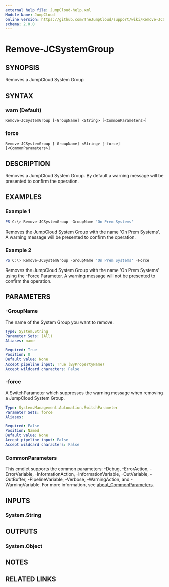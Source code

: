 ```yaml
---
external help file: JumpCloud-help.xml
Module Name: JumpCloud
online version: https://github.com/TheJumpCloud/support/wiki/Remove-JCSystemGroup
schema: 2.0.0
---
```


# Remove-JCSystemGroup

## SYNOPSIS
Removes a JumpCloud System Group

## SYNTAX

### warn (Default)
```
Remove-JCSystemGroup [-GroupName] <String> [<CommonParameters>]
```

### force
```
Remove-JCSystemGroup [-GroupName] <String> [-force] [<CommonParameters>]
```

## DESCRIPTION
Removes a JumpCloud System Group. By default a warning message will be presented to confirm the operation.

## EXAMPLES

### Example 1
```powershell
PS C:\> Remove-JCSystemGroup -GroupName 'On Prem Systems'
```

Removes the JumpCloud System Group with the name 'On Prem Systems'. A warning message will be presented to confirm the operation.

### Example 2
```powershell
PS C:\> Remove-JCSystemGroup -GroupName 'On Prem Systems' -Force
```

Removes the JumpCloud System Group with the name 'On Prem Systems' using the -Force Parameter. A warning message will not be presented to confirm the operation.

## PARAMETERS

### -GroupName
The name of the System Group you want to remove.

```yaml
Type: System.String
Parameter Sets: (All)
Aliases: name

Required: True
Position: 0
Default value: None
Accept pipeline input: True (ByPropertyName)
Accept wildcard characters: False
```

### -force
A SwitchParameter which suppresses the warning message when removing a JumpCloud System Group.

```yaml
Type: System.Management.Automation.SwitchParameter
Parameter Sets: force
Aliases:

Required: False
Position: Named
Default value: None
Accept pipeline input: False
Accept wildcard characters: False
```

### CommonParameters
This cmdlet supports the common parameters: -Debug, -ErrorAction, -ErrorVariable, -InformationAction, -InformationVariable, -OutVariable, -OutBuffer, -PipelineVariable, -Verbose, -WarningAction, and -WarningVariable. For more information, see [about_CommonParameters](http://go.microsoft.com/fwlink/?LinkID=113216).

## INPUTS

### System.String
## OUTPUTS

### System.Object
## NOTES

## RELATED LINKS
